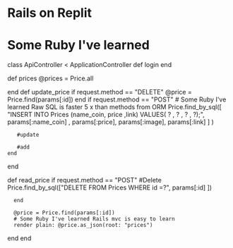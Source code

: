 # Rails on Replit
# Some Ruby I've learned 

 
class ApiController < ApplicationController
  def login
  end

   def prices
    @prices = Price.all
   
      
  end
  def update_price
      if request.method == "DELETE" 
          @price = Price.find(params[:id])
      end 
      if request.method == "POST"
          # Some Ruby I've learned Raw SQL is faster 5 x than methods from ORM
          Price.find_by_sql([ "INSERT INTO Prices (name_coin, price ,link) VALUES( ? , ? , ? , ?);", params[:name_coin] , params[:price], params[:image], params[:link] ] )  
         
       #update
       
       #add
    end
      
  end
  
  def read_price
      if request.method == "POST"
        #Delete 
        Price.find_by_sql(["DELETE FROM Prices
WHERE id =?", params[:id] ])  
          
      end
      
      @price = Price.find(params[:id])
      # Some Ruby I've learned Rails mvc is easy to learn
      render plain: @price.as_json(root: "prices")
    
      
  end
end
